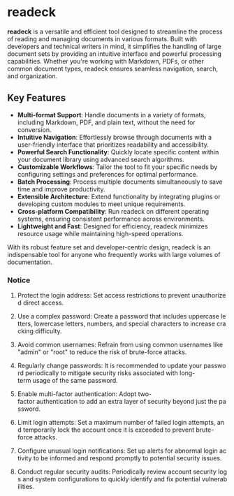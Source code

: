 # readeck

**readeck** is a versatile and efficient tool designed to streamline the process of reading and managing documents in various formats. Built with developers and technical writers in mind, it simplifies the handling of large document sets by providing an intuitive interface and powerful processing capabilities. Whether you're working with Markdown, PDFs, or other common document types, readeck ensures seamless navigation, search, and organization.

## Key Features

- **Multi-format Support**: Handle documents in a variety of formats, including Markdown, PDF, and plain text, without the need for conversion.
- **Intuitive Navigation**: Effortlessly browse through documents with a user-friendly interface that prioritizes readability and accessibility.
- **Powerful Search Functionality**: Quickly locate specific content within your document library using advanced search algorithms.
- **Customizable Workflows**: Tailor the tool to fit your specific needs by configuring settings and preferences for optimal performance.
- **Batch Processing**: Process multiple documents simultaneously to save time and improve productivity.
- **Extensible Architecture**: Extend functionality by integrating plugins or developing custom modules to meet unique requirements.
- **Cross-platform Compatibility**: Run readeck on different operating systems, ensuring consistent performance across environments.
- **Lightweight and Fast**: Designed for efficiency, readeck minimizes resource usage while maintaining high-speed operations.

With its robust feature set and developer-centric design, readeck is an indispensable tool for anyone who frequently works with large volumes of documentation.

### Notice

1.  Protect the login address: Set access restrictions to prevent unauthorized direct access.
    
2.  Use a complex password: Create a password that includes uppercase letters, lowercase letters, numbers, and special characters to increase cracking difficulty.
    
3.  Avoid common usernames: Refrain from using common usernames like "admin" or "root" to reduce the risk of brute-force attacks.
    
4.  Regularly change passwords: It is recommended to update your password periodically to mitigate security risks associated with long-term usage of the same password.
    
5.  Enable multi-factor authentication: Adopt two-factor authentication to add an extra layer of security beyond just the password.
    
6.  Limit login attempts: Set a maximum number of failed login attempts, and temporarily lock the account once it is exceeded to prevent brute-force attacks.
    
7.  Configure unusual login notifications: Set up alerts for abnormal login activity to be informed and respond promptly to potential security issues.
    
8.  Conduct regular security audits: Periodically review account security logs and system configurations to quickly identify and fix potential vulnerabilities.
        